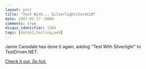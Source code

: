 ```yaml
---
layout: post
title: "Test With... Silverlight/CoreCLR"
date: 2007-05-17 -0800
comments: true
disqus_identifier: 1204
tags: [dotnet,testing,web]
---
```

Jamie Cansdale has done it again, adding "Test With Silverlight" to
TestDriven.NET.

 [Check it out. *So
hot.*](http://weblogs.asp.net/nunitaddin/archive/2007/05/16/test-with-silverlight-coreclr.aspx)
